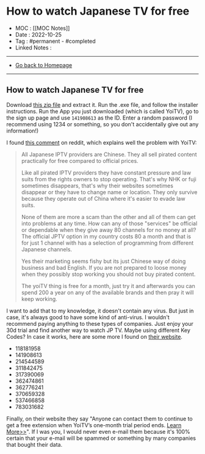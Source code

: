 # How to watch Japanese TV for free
- MOC : [[MOC Notes]]
- Date : 2022-10-25
- Tag : #permanent - #completed 
- Linked Notes : 
-------------------
- [Go back to Homepage](https://misudashi.ga/)
-----

## How to watch Japanese TV for free

Download [this zip file](https://www.mediafire.com/file/vyb90e8x3d0wia1/yoitv.zip/file) and extract it. Run the .exe file, and follow the installer instructions. Run the App you just downloaded (which is called YoiTV), go to the sign up page and use `141908613` as the ID. Enter a random password (I recommend using 1234 or something, so you don't accidentally give out any information!)

I found [this comment](https://www.reddit.com/r/JTV/comments/oehs3c/comment/h5i9aum/?utm_source=reddit&utm_medium=web2x&context=3) on reddit, which explains well the problem with YoiTV: 

> All Japanese IPTV providers are Chinese. They all sell pirated content practically for free compared to official prices.
> 
> Like all pirated IPTV providers they have constant pressure and law suits from the rights owners to stop operating. That's why NHK or fuji sometimes disappears, that's why their websites sometimes disappear or they have to change name or location. They only survive because they operate out of China where it's easier to evade law suits.
>
> None of them are more a scam than the other and all of them can get into problems at any time.
How can any of those "services" be official or dependable when they give away 80 channels for no money at all? The official JPTV option in my country costs 80 a month and that is for just 1 channel with has a selection of programming from different Japanese channels.
>
>Yes their marketing seems fishy but its just Chinese way of doing business and bad English.
If you are not prepared to loose money when they possibly stop working you should not buy pirated content.
>
>The yoiTV thing is free for a month, just try it and afterwards you can spend 200 a year on any of the available brands and then pray it will keep working.

I want to add that to my knowledge, it doesn't contain any virus. But just in case, it's always good to have some kind of anti-virus. I wouldn't recommend paying anything to these types of companies. Just enjoy your 30d trial and find another way to watch JP TV. Maybe using different Key Codes? In case it works, here are some more I found on [their website](https://livejapanesetv.wordpress.com/yoitv-free-key-codes/). 

- 118181958  
- 141908613  
- 214544589  
- 311842475  
- 317390069  
- 362474861  
- 362776241  
- 370659328  
- 537466858  
- 783031682

Finally, on their website they say "Anyone can contact them to continue to get a free extension when YoiTV’s one-month trial period ends. [Learn More>>](https://livejapanesetv.wordpress.com/2021/08/04/free-japanese-tv-app-yoitv-will-be-over-how-to-renew/)". If I was you, I would never even e-mail them because it's 100% certain that your e-mail will be spammed or something by many companies that bought their data.
